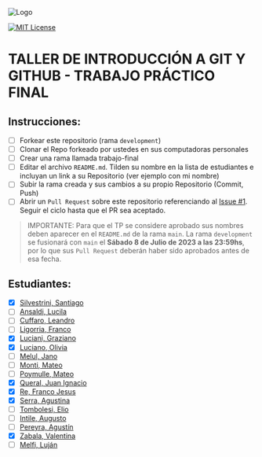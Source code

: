 ![Logo](https://www.austral.edu.ar/wp-content/themes/ua/img/logo.png?2)

[![MIT License](https://img.shields.io/badge/License-MIT-green.svg)](https://choosealicense.com/licenses/mit/)

# TALLER DE INTRODUCCIÓN A GIT Y GITHUB - TRABAJO PRÁCTICO FINAL

## Instrucciones:

- [ ] Forkear este repositorio (rama `development`)
- [ ] Clonar el Repo forkeado por ustedes en sus computadoras personales
- [ ] Crear una rama llamada trabajo-final
- [ ] Editar el archivo `README.md`. Tilden su nombre en la lista de estudiantes e incluyan un link a su Repositorio (ver ejemplo con mi nombre)
- [ ] Subir la rama creada y sus cambios a su propio Repositorio (Commit, Push)
- [ ] Abrir un `Pull Request` sobre este repositorio referenciando al [Issue #1](https://github.com/santiagosilvestrini/trabajo-final-2023/issues/1). Seguir el ciclo hasta que el PR sea aceptado.

> IMPORTANTE: Para que el TP se considere aprobado sus nombres deben aparecer en el `README.md` de la rama `main`. La rama `development` se fusionará con `main` el **Sábado 8 de Julio de 2023 a las 23:59hs**, por lo que sus `Pull Request` deberán haber sido aprobados antes de esa fecha.

## Estudiantes:

- [x] [Silvestrini, Santiago](https://github.com/santiagosilvestrini/trabajo-final-2023/)
- [ ] [Ansaldi, Lucila]()
- [ ] [Cuffaro, Leandro]()
- [ ] [Ligorria, Franco]()
- [x] [Luciani, Graziano](https://github.com/grazi99/trabajo-final-2023)
- [x] [Luciano, Olivia](https://github.com/olivialuciano2003/trabajo-final-2023-FORK.git)
- [ ] [Melul, Jano]()
- [ ] [Monti, Mateo]()
- [ ] [Poymulle, Mateo]()
- [x] [Queral, Juan Ignacio ](https://github.com/JuaniQueral/trabajo-final-2023)
- [x] [Re, Franco Jesus](https://github.com/Francojesusre/trabajo-final-2023)
- [x] [Serra, Agustina](https://github.com/Agustinaa01/trabajo-final-2023)
- [ ] [Tombolesi, Elio]()
- [ ] [Intile, Augusto]()
- [ ] [Pereyra, Agustín]()
- [x] [Zabala, Valentina](https://github.com/ValentinaZabal/trabajo-final-2023)
- [ ] [Melfi, Luján]()
